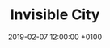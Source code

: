 ---
layout: post
author: ""
date:   2019-02-07 12:00:00 +0100
title:  "Invisible City"
text: "On the occasion of the PASSAGEN 2019, the research cluster “Real-Time City“ of TH Köln will be opening its temporary studio at Cologne Ebertplatz. From January 14 to January 20, works and exhibits will be shown which try to unveil and harness the hidden potentials of this much disputed location. 
The centerpiece of the exhibition of “The Invisible City“ will be the idea on how design can open up new and alternate ways of participating in society and the urban space. The projects‘ topics deal with the various connotations and perceptions of Cologne Ebertplatz and critically analyze the different atmospheres, the hidden infrastructures, and the space-time structures of this urban place. At the same time, they tackle the question on what heated debates about public squares and locations tell us about society. The presented works emerged from direct meetings with local actors on-site at Ebertplatz and are characterized by an experimental quality. Visitors are asked to confront themselves with the public usage of Ebertplatz, its possibilities and potentials and, in doing so, to actively contribute to the public design of social spaces. 
The exhibition will take place in the context of the Cologne-based design festival PASSAGEN. PASSAGEN 2019 will also be presenting design interacting with architecture in an urban context. Social and societal challenges for design will also be highlighted. 
KISD would like to thank Maria Wildeis and the City of Cologne for using the premises, and the studio of Sabine Voggenreiter for the organization of the PASSAGEN.                       


Photographs © Matthias Karch
"

imgMin: 

  - "https://raw.githubusercontent.com/Ebertplatz/images/master/06-02-2019-post-18/miniaturen/001.jpg"
  - "https://raw.githubusercontent.com/Ebertplatz/images/master/06-02-2019-post-18/miniaturen/002.jpg"
  - "https://raw.githubusercontent.com/Ebertplatz/images/master/06-02-2019-post-18/miniaturen/003.jpg"
  - "https://raw.githubusercontent.com/Ebertplatz/images/master/06-02-2019-post-18/miniaturen/004.jpg"
  - "https://raw.githubusercontent.com/Ebertplatz/images/master/06-02-2019-post-18/miniaturen/005.jpg"
  - "https://raw.githubusercontent.com/Ebertplatz/images/master/06-02-2019-post-18/miniaturen/006.jpg"
  - "https://raw.githubusercontent.com/Ebertplatz/images/master/06-02-2019-post-18/miniaturen/008.jpg"
  - "https://raw.githubusercontent.com/Ebertplatz/images/master/06-02-2019-post-18/miniaturen/009.jpg"
  - "https://raw.githubusercontent.com/Ebertplatz/images/master/06-02-2019-post-18/miniaturen/010.jpg"



imgOrig: 
  - "https://raw.githubusercontent.com/Ebertplatz/images/master/06-02-2019-post-18/originale/001.jpg"
  - "https://raw.githubusercontent.com/Ebertplatz/images/master/06-02-2019-post-18/originale/002.jpg"
  - "https://raw.githubusercontent.com/Ebertplatz/images/master/06-02-2019-post-18/originale/003.jpg"
  - "https://raw.githubusercontent.com/Ebertplatz/images/master/06-02-2019-post-18/originale/004.jpg"
  - "https://raw.githubusercontent.com/Ebertplatz/images/master/06-02-2019-post-18/originale/005.jpg"
  - "https://raw.githubusercontent.com/Ebertplatz/images/master/06-02-2019-post-18/originale/006.jpg"
  - "https://raw.githubusercontent.com/Ebertplatz/images/master/06-02-2019-post-18/originale/008.jpg"
  - "https://raw.githubusercontent.com/Ebertplatz/images/master/06-02-2019-post-18/originale/009.jpg"
  - "https://raw.githubusercontent.com/Ebertplatz/images/master/06-02-2019-post-18/originale/010.jpg"
 

---